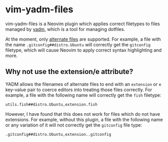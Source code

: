 # vim-yadm-files

vim-yadm-files is a Neovim plugin which applies correct filetypes to files
managed by [yadm](https://github.com/TheLocehiliosan/yadm), which is a tool for
managing dotfiles.

At the moment, only [alternate files](https://yadm.io/docs/alternates) are
supported. For example, a file with the name `.gitconfig##distro.Ubuntu` will
correctly get the `gitconfig` filetype, which will cause Neovim to apply correct
syntax highlighting and more.

## Why not use the extension/e attribute?

YADM allows the filenames of alternate files to end with an `extension` or `e`
key-value pair to coerce editors into treating those files correctly. For
example, a file with the following name will correctly get the `fish` filetype:

    utils.fish##distro.Ubuntu,extension.fish

However, I have found that this does not work for files which do not have
extensions. For example, without this plugin, a file with the following name or
any variation of it will not correctly get the `gitconfig` file type:

    .gitconfig##distro.Ubuntu,extension..gitconfig
